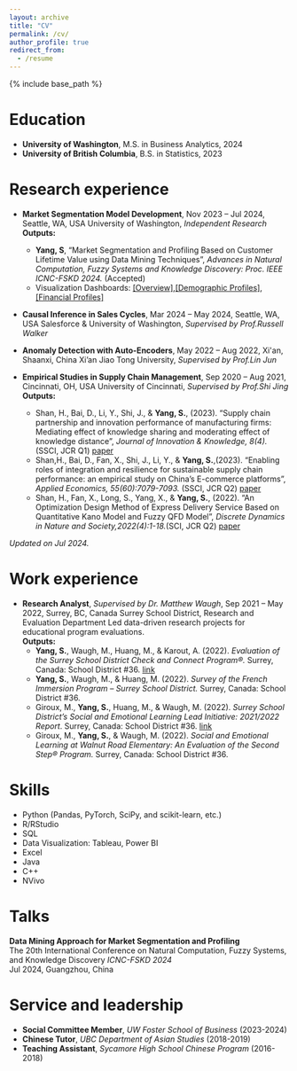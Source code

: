 ```yaml
---
layout: archive
title: "CV"
permalink: /cv/
author_profile: true
redirect_from:
  - /resume
---
```


{% include base_path %}

Education
======
* **University of Washington**, M.S. in Business Analytics, 2024
* **University of British Columbia**, B.S. in Statistics, 2023

Research experience
======
* **Market Segmentation Model Development**, Nov 2023 – Jul 2024, Seattle, WA, USA 
University of Washington, <i>Independent Research</i>    
**Outputs:**   
  * **Yang, S**, “Market Segmentation and Profiling Based on Customer Lifetime Value using Data Mining Techniques”, <i>Advances in Natural Computation, Fuzzy Systems and Knowledge Discovery: Proc. IEEE ICNC-FSKD 2024.</i> (Accepted)
  * Visualization Dashboards: [[Overview]](https://public.tableau.com/app/profile/shuhan.yang6417/viz/FIrstBankUSA/CustomerOverview),[[Demographic Profiles]](https://public.tableau.com/app/profile/shuhan.yang6417/viz/CustomerProfiles-Demographic/CustomerDemographicProfile?publish=yes), [[Financial Profiles]](https://public.tableau.com/app/profile/shuhan.yang6417/viz/CustomerProfiles-Financial/CustomerFinancial?publish=yes)
  
* **Causal Inference in Sales Cycles**, Mar 2024 – May 2024, Seattle, WA, USA 
Salesforce & University of Washington, <i>Supervised by Prof.Russell Walker</i>    

* **Anomaly Detection with Auto-Encoders**, May 2022 – Aug 2022, Xi'an, Shaanxi, China                                                       Xi’an Jiao Tong University, <i>Supervised by Prof.Lin Jun</i>   

* **Empirical Studies in Supply Chain Management**, Sep 2020 – Aug 2021, Cincinnati, OH, USA 
University of Cincinnati, <i>Supervised by Prof.Shi Jing</i>     
**Outputs:**
  * Shan, H., Bai, D., Li, Y., Shi, J., & **Yang, S.**, (2023). “Supply chain partnership and innovation performance of manufacturing firms: Mediating effect of knowledge sharing and moderating effect of knowledge distance”, <i>Journal of Innovation & Knowledge, 8(4).</i> (SSCI, JCR Q1) [paper](https://www.sciencedirect.com/science/article/pii/S2444569X23001270)
  * Shan,H., Bai, D., Fan, X., Shi, J., Li, Y., & **Yang, S.**,(2023). “Enabling roles of integration and resilience for sustainable supply chain performance: an empirical study on China’s E-commerce platforms”, <i>Applied Economics, 55(60):7079-7093.</i> (SSCI, JCR Q2) [paper](https://www.tandfonline.com/doi/abs/10.1080/00036846.2023.2186354)
  * Shan, H., Fan, X., Long, S., Yang, X., & **Yang, S.**, (2022). “An Optimization Design Method of Express Delivery Service Based on Quantitative Kano Model and Fuzzy QFD Model”, <i>Discrete Dynamics in Nature and Society,2022(4):1-18.</i>(SCI, JCR Q2) [paper](https://onlinelibrary.wiley.com/doi/full/10.1155/2022/5945908)

<i>Updated on Jul 2024.</i>

Work experience
======
* **Research Analyst**, <i>Supervised by Dr. Matthew Waugh</i>, Sep 2021 – May 2022, Surrey, BC, Canada 
Surrey School District, Research and Evaluation Department 
Led data-driven research projects for educational program evaluations.   
**Outputs:**
  * **Yang, S.**, Waugh, M., Huang, M., & Karout, A. (2022). <i>Evaluation of the Surrey School District Check and Connect Program®.</i> Surrey, Canada: School District #36. [link](https://media.surreyschools.ca/media/Default/medialib/evaluation-of-the-check-and-connect-program-report-2022.5f4ccc139201.pdf)  
  * **Yang, S.**, Waugh, M., & Huang, M. (2022). <i>Survey of the French Immersion Program – Surrey School District.</i> Surrey, Canada: School District #36.
  * Giroux, M., **Yang, S.**, Huang, M., & Waugh, M. (2022). <i>Surrey School District’s Social and Emotional Learning Lead Initiative: 2021/2022 Report</i>. Surrey, Canada: School District #36. [link](https://media.surreyschools.ca/media/Default/fgg/5/SEL%20Lead%20Initiative%20Report%202021-2022.pdf)   
  * Giroux, M., **Yang, S.**, & Waugh, M. (2022). <i>Social and Emotional Learning at Walnut Road Elementary: An Evaluation of the Second Step® Program.</i> Surrey, Canada: School District #36. 
  
  
Skills
======
* Python (Pandas, PyTorch, SciPy, and scikit-learn, etc.)  
* R/RStudio  
* SQL  
* Data Visualization: Tableau, Power BI   
* Excel    
* Java    
* C++   
* NVivo   
  
Talks
======
**Data Mining Approach for Market Segmentation and Profiling**    
The 20th International Conference on Natural Computation, Fuzzy Systems, and Knowledge Discovery <i>ICNC-FSKD 2024</i>   
Jul 2024, Guangzhou, China 
  
Service and leadership
======
* **Social Committee Member**, <i>UW Foster School of Business</i> (2023-2024)
* **Chinese Tutor**, <i>UBC Department of Asian Studies</i> (2018-2019)
* **Teaching Assistant**, <i>Sycamore High School Chinese Program</i> (2016-2018)
